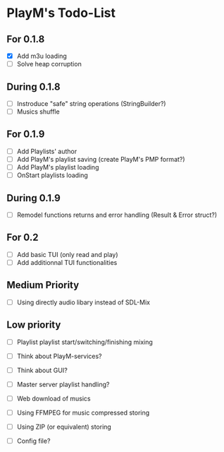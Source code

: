 # PlayM's Todo-List

## For 0.1.8

- [x] Add m3u loading
- [ ] Solve heap corruption

## During 0.1.8

- [ ] Instroduce "safe" string operations (StringBuilder?)
- [ ] Musics shuffle

## For 0.1.9

- [ ] Add Playlists' author
- [ ] Add PlayM's playlist saving (create PlayM's PMP format?)
- [ ] Add PlayM's playlist loading
- [ ] OnStart playlists loading

## During 0.1.9

- [ ] Remodel functions returns and error handling (Result & Error struct?)

## For 0.2

- [ ] Add basic TUI (only read and play)
- [ ] Add additionnal TUI functionalities

## Medium Priority

- [ ] Using directly audio libary instead of SDL-Mix

## Low priority

- [ ] Playlist playlist start/switching/finishing mixing
- [ ] Think about PlayM-services?
- [ ] Think about GUI?
- [ ] Master server playlist handling?
- [ ] Web download of musics
- [ ] Using FFMPEG for music compressed storing
- [ ] Using ZIP (or equivalent) storing
- [ ] Config file?

